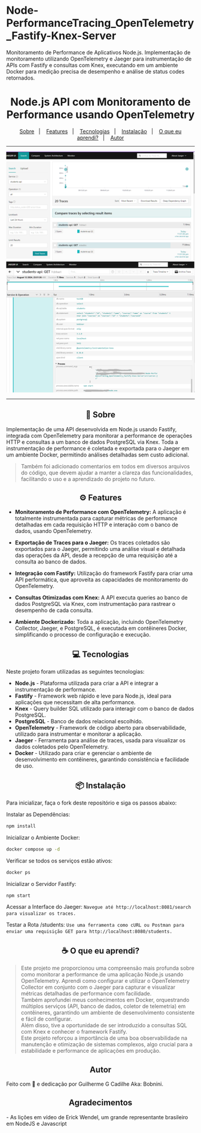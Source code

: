 # Node-PerformanceTracing_OpenTelemetry_Fastify-Knex-Server

Monitoramento de Performance de Aplicativos Node.js. Implementação de monitoramento utilizando OpenTelemetry e Jaeger para instrumentação de APIs com Fastify e consultas com Knex, executando em um ambiente Docker para medição precisa de desempenho e análise de status codes retornados.

<h1 align="center">
  Node.js API com Monitoramento de Performance usando OpenTelemetry
</h1>
<p align="center">
  <a href="#about">Sobre</a>&nbsp;&nbsp;&nbsp;|&nbsp;&nbsp;&nbsp;
  <a href="#features">Features</a>&nbsp;&nbsp;&nbsp;|&nbsp;&nbsp;&nbsp;
  <a href="#technologies">Tecnologias</a>&nbsp;&nbsp;&nbsp;|&nbsp;&nbsp;&nbsp;
  <a href="#installation">Instalação</a>&nbsp;&nbsp;&nbsp;|&nbsp;&nbsp;&nbsp;
  <a href="#learned">O que eu aprendi?</a>&nbsp;&nbsp;&nbsp;|&nbsp;&nbsp;&nbsp;
  <a href="#author">Autor</a>
</p>

---

<p align="center">
  <img alt="overviewJaeger" title="overviewPage" src="./images/overview.png"/>
  <img alt="detailsJaeger" title="detailsPage" src="./images/details.png"/>
</p>

---

<h2 id="about" align="center">📌 Sobre </h2>

Implementação de uma API desenvolvida em Node.js usando Fastify, integrada com OpenTelemetry para monitorar a performance de operações HTTP e consultas a um banco de dados PostgreSQL via Knex. Toda a instrumentação de performance é coletada e exportada para o Jaeger em um ambiente Docker, permitindo análises detalhadas sem custo adicional.<br>

> Também foi adicionado comentarios em todos em diversos arquivos do código, que devem ajudar a manter a clareza das funcionalidades, facilitando o uso e a aprendizado do projeto no futuro.

<h2 id="features" align="center">⚙️ Features</h2>

- **Monitoramento de Performance com OpenTelemetry:** A aplicação é totalmente instrumentada para capturar métricas de performance detalhadas em cada requisição HTTP e interação com o banco de dados, usando OpenTelemetry.

- **Exportação de Traces para o Jaeger:** Os traces coletados são exportados para o Jaeger, permitindo uma análise visual e detalhada das operações da API, desde a recepção de uma requisição até a consulta ao banco de dados.

- **Integração com Fastify:** Utilização do framework Fastify para criar uma API performática, que aproveita as capacidades de monitoramento do OpenTelemetry.

- **Consultas Otimizadas com Knex:** A API executa queries ao banco de dados PostgreSQL via Knex, com instrumentação para rastrear o desempenho de cada consulta.

- **Ambiente Dockerizado:** Toda a aplicação, incluindo OpenTelemetry Collector, Jaeger, e PostgreSQL, é executada em contêineres Docker, simplificando o processo de configuração e execução.

<h2 id="technologies" align="center">💻 Tecnologias</h2>
Neste projeto foram utilizadas as seguintes tecnologias:

- **Node.js** - Plataforma utilizada para criar a API e integrar a instrumentação de performance.
- **Fastify** - Framework web rápido e leve para Node.js, ideal para aplicações que necessitam de alta performance.
- **Knex** - Query builder SQL utilizado para interagir com o banco de dados PostgreSQL.
- **PostgreSQL** - Banco de dados relacional escolhido.
- **OpenTelemetry** - Framework de código aberto para observabilidade, utilizado para instrumentar e monitorar a aplicação.
- **Jaeger** - Ferramenta para análise de traces, usada para visualizar os dados coletados pelo OpenTelemetry.
- **Docker** - Utilizado para criar e gerenciar o ambiente de desenvolvimento em contêineres, garantindo consistência e facilidade de uso.

<h2 id="installation" align="center">📦 Instalação</h2>
Para inicializar, faça o fork deste repositório e siga os passos abaixo:

Instalar as Dependências:

```sh
npm install
```

Inicializar o Ambiente Docker:

```sh
docker compose up -d
```

Verificar se todos os serviços estão ativos:

```sh
docker ps
```

Inicializar o Servidor Fastify:

```sh
npm start
```

Acessar a Interface do Jaeger:
`Navegue até http://localhost:8081/search para visualizar os traces.`

Testar a Rota /students:
`Use uma ferramenta como cURL ou Postman para enviar uma requisição GET para http://localhost:8080/students.`

<h2 id="learned" align="center">☕ O que eu aprendi?</h2>

> Este projeto me proporcionou uma compreensão mais profunda sobre como monitorar a performance de uma aplicação Node.js usando OpenTelemetry.
> Aprendi como configurar e utilizar o OpenTelemetry Collector em conjunto com o Jaeger para capturar e visualizar métricas detalhadas de performance com facilidade.<br>
> Também aprofundei meus conhecimentos em Docker, orquestrando múltiplos serviços (API, banco de dados, coletor de telemetria) em contêineres, garantindo um ambiente de desenvolvimento consistente e fácil de configurar.<br>
> Além disso, tive a oportunidade de ser introduzido a consultas SQL com Knex e conhecer o framework Fastify.<br>
> Este projeto reforçou a importância de uma boa observabilidade na manutenção e otimização de sistemas complexos, algo crucial para a estabilidade e performance de aplicações em produção.<br>

<h2 id="author" align="center">Autor</h2>
Feito com 💜 e dedicação por Guilherme G Cadilhe Aka: Bobnini. <br>

<h2 id="thanks" align="center">Agradecimentos</h2>
- As lições em vídeo de Erick Wendel, um grande representante brasileiro em NodeJS e Javascript
